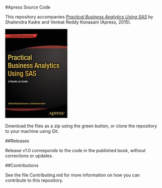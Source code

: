 #Apress Source Code

This repository accompanies [*Practical Business Analytics Using SAS*](http://www.apress.com/9781484200445) by Shailendra Kadre and Venkat Reddy Konasani (Apress, 2015).

![Cover image](9781484200445.jpg)

Download the files as a zip using the green button, or clone the repository to your machine using Git.

##Releases

Release v1.0 corresponds to the code in the published book, without corrections or updates.

##Contributions

See the file Contributing.md for more information on how you can contribute to this repository.

